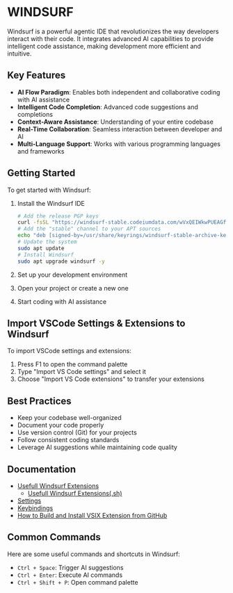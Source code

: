 # WINDSURF

Windsurf is a powerful agentic IDE that revolutionizes the way developers interact with their code. It integrates advanced AI capabilities to provide intelligent code assistance, making development more efficient and intuitive.

## Key Features

- **AI Flow Paradigm**: Enables both independent and collaborative coding with AI assistance
- **Intelligent Code Completion**: Advanced code suggestions and completions
- **Context-Aware Assistance**: Understanding of your entire codebase
- **Real-Time Collaboration**: Seamless interaction between developer and AI
- **Multi-Language Support**: Works with various programming languages and frameworks

## Getting Started

To get started with Windsurf:

1. Install the Windsurf IDE

   ```bash
   # Add the release PGP keys
   curl -fsSL "https://windsurf-stable.codeiumdata.com/wVxQEIWkwPUEAGf3/windsurf.gpg" | sudo gpg --dearmor -o /usr/share/keyrings/windsurf-stable-archive-keyring.gpg
   # Add the "stable" channel to your APT sources
   echo "deb [signed-by=/usr/share/keyrings/windsurf-stable-archive-keyring.gpg arch=amd64] https://windsurf-stable.codeiumdata.com/wVxQEIWkwPUEAGf3/apt stable main" | sudo tee /etc/apt/sources.list.d/windsurf.list > /dev/null
   # Update the system
   sudo apt update
   # Install Windsurf
   sudo apt upgrade windsurf -y
   ```

2. Set up your development environment
3. Open your project or create a new one
4. Start coding with AI assistance

## Import VSCode Settings & Extensions to Windsurf

To import VSCode settings and extensions:

1. Press F1 to open the command palette
2. Type "Import VS Code settings" and select it
3. Choose "Import VS Code extensions" to transfer your extensions

## Best Practices

- Keep your codebase well-organized
- Document your code properly
- Use version control (Git) for your projects
- Follow consistent coding standards
- Leverage AI suggestions while maintaining code quality

## Documentation

- [Usefull Windsurf Extensions](./extensions.md)
  - [Usefull Windsurf Extensions(.sh)](./extensions.sh)
- [Settings](./settings.md)
- [Keybindings](./keybindings.md)
- [How to Build and Install VSIX Extension from GitHub](./install.vsix.extension.md)

## Common Commands

Here are some useful commands and shortcuts in Windsurf:

- `Ctrl + Space`: Trigger AI suggestions
- `Ctrl + Enter`: Execute AI commands
- `Ctrl + Shift + P`: Open command palette
